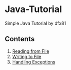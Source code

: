 # Java-Tutorial
Simple Java Tutorial
by dfx81

## Contents
1. [Reading from File]()
2. [Writing to File]()
3. [Handling Exceptions]()
